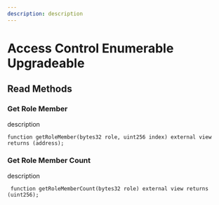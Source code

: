 ```yaml
---
description: description
---
```


# Access Control Enumerable Upgradeable

## Read Methods

### Get Role Member

description

```solidity
function getRoleMember(bytes32 role, uint256 index) external view returns (address);
```

### Get Role Member Count

description

```solidity
 function getRoleMemberCount(bytes32 role) external view returns (uint256);
```
